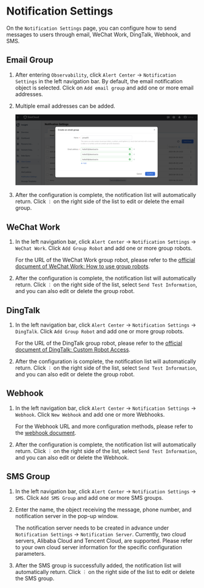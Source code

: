# Notification Settings

On the `Notification Settings` page, you can configure how to send messages to users through email, WeChat Work, DingTalk, Webhook, and SMS.

## Email Group

1. After entering `Observability`, click `Alert Center` -> `Notification Settings` in the left navigation bar. By default, the email notification object is selected. Click on `Add email group` and add one or more email addresses.

2. Multiple email addresses can be added.

   ![WeChat Work](../../images/notify02.png)

3. After the configuration is complete, the notification list will automatically return. Click `︙` on the right side of the list to edit or delete the email group.

## WeChat Work

1. In the left navigation bar, click `Alert Center` -> `Notification Settings` -> `WeChat Work`. Click `Add Group Robot` and add one or more group robots.

   For the URL of the WeChat Work group robot, please refer to the [official document of WeChat Work: How to use group robots](https://developers.weixin.qq.com/doc/offiaccount/Getting_Started/Overview.html).

2. After the configuration is complete, the notification list will automatically return. Click `︙` on the right side of the list, select `Send Test Information`, and you can also edit or delete the group robot.

## DingTalk

1. In the left navigation bar, click `Alert Center` -> `Notification Settings` -> `DingTalk`. Click `Add Group Robot` and add one or more group robots.


   For the URL of the DingTalk group robot, please refer to the [official document of DingTalk: Custom Robot Access](https://developers.dingtalk.com/document/robots/custom-robot-access).

2. After the configuration is complete, the notification list will automatically return. Click `︙` on the right side of the list, select `Send Test Information`, and you can also edit or delete the group robot.

## Webhook

1. In the left navigation bar, click `Alert Center` -> `Notification Settings` -> `Webhook`. Click `New Webhook` and add one or more Webhooks.

   For the Webhook URL and more configuration methods, please refer to the [webhook document](https://github.com/webhooksite/webhook.site).

2. After the configuration is complete, the notification list will automatically return. Click `︙` on the right side of the list, select `Send Test Information`, and you can also edit or delete the Webhook.

## SMS Group

1. In the left navigation bar, click `Alert Center` -> `Notification Settings` -> `SMS`. Click `Add SMS Group` and add one or more SMS groups.

2. Enter the name, the object receiving the message, phone number, and notification server in the pop-up window.

   The notification server needs to be created in advance under `Notification Settings` -> `Notification Server`. Currently, two cloud servers, Alibaba Cloud and Tencent Cloud, are supported. Please refer to your own cloud server information for the specific configuration parameters.

3. After the SMS group is successfully added, the notification list will automatically return. Click `︙` on the right side of the list to edit or delete the SMS group.
